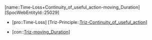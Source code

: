﻿---
type: TrizContradiction
aliases:
- Time-Loss+Continuity_of_useful_action-moving_Duration
license: CC BY-SA 4.0
copyright: https://github.com/SpocWeb
IsDeleted: false
IsReadOnly: false
Confidential: public
tags: 
- Triz/Contradiction
---
[name::Time-Loss+Continuity_of_useful_action-moving_Duration]
[SpocWebEntityId::25029]
+ [pro::Time-Loss]
[Triz-Principle::[Triz-Continuity_of_useful_action](tech/Triz/Principle/Triz-Continuity_of_useful_action.md)]
- [con::[Triz-moving_Duration](tech/Triz/Parameter/Triz-moving_Duration.md)]

